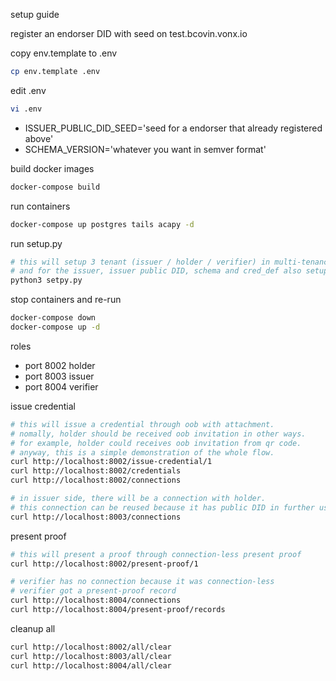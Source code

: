 setup guide

register an endorser DID with seed on test.bcovin.vonx.io

copy env.template to .env
```bash
cp env.template .env
```

edit .env
```bash
vi .env
```
* ISSUER_PUBLIC_DID_SEED='seed for a endorser that already registered above'
* SCHEMA_VERSION='whatever you want in semver format'

build docker images
```bash
docker-compose build
```

run containers
```bash
docker-compose up postgres tails acapy -d
```

run setup.py
```bash
# this will setup 3 tenant (issuer / holder / verifier) in multi-tenancy acapy
# and for the issuer, issuer public DID, schema and cred_def also setup. 
python3 setpy.py
```

stop containers and re-run
```bash
docker-compose down
docker-compose up -d
```

roles
* port 8002 holder
* port 8003 issuer
* port 8004 verifier

issue credential
```bash
# this will issue a credential through oob with attachment.
# nomally, holder should be received oob invitation in other ways.
# for example, holder could receives oob invitation from qr code.
# anyway, this is a simple demonstration of the whole flow.
curl http://localhost:8002/issue-credential/1
curl http://localhost:8002/credentials
curl http://localhost:8002/connections

# in issuer side, there will be a connection with holder.
# this connection can be reused because it has public DID in further usecases.
curl http://localhost:8003/connections
```

present proof
```bash
# this will present a proof through connection-less present proof
curl http://localhost:8002/present-proof/1

# verifier has no connection because it was connection-less
# verifier got a present-proof record
curl http://localhost:8004/connections
curl http://localhost:8004/present-proof/records
```

cleanup all
```bash
curl http://localhost:8002/all/clear
curl http://localhost:8003/all/clear
curl http://localhost:8004/all/clear
```










